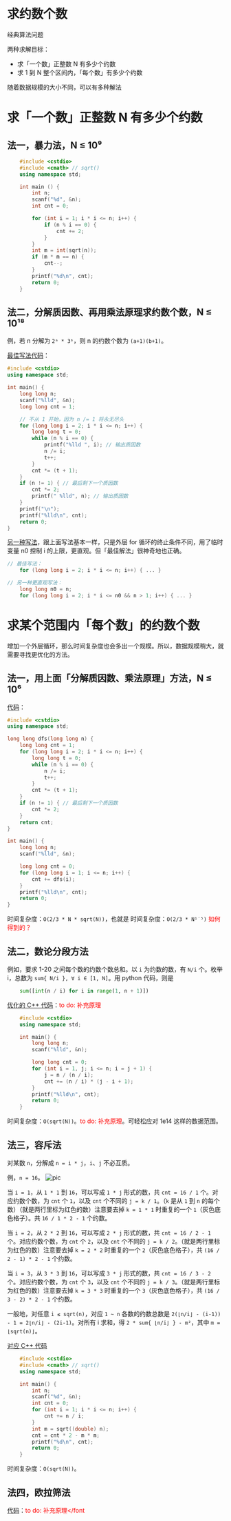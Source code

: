 # 求约数个数

经典算法问题

两种求解目标：
- 求「一个数」正整数 N 有多少个约数
- 求 1 到 N 整个区间内，「每个数」有多少个约数

随着数据规模的大小不同，可以有多种解法

# 求「一个数」正整数 N 有多少个约数

## 法一，暴力法，N ≤ 10⁹

```cpp
    #include <cstdio>
    #include <cmath> // sqrt()
    using namespace std;

    int main () {
        int n;
        scanf("%d", &n);
        int cnt = 0;

        for (int i = 1; i * i <= n; i++) {
            if (n % i == 0) {
                cnt += 2;
            }
        }
        int m = int(sqrt(n));
        if (m * m == n) {
            cnt--;
        }
        printf("%d\n", cnt);
        return 0;
    }
```

## 法二，分解质因数、再用乘法原理求约数个数，N ≤ 10¹⁸

例，若 n 分解为 `2ᵃ * 3ᵇ`，则 n 的约数个数为 `(a+1)(b+1)`。

[最佳写法代码](code/prime-factors-80.cpp)：

```cpp
#include <cstdio>
using namespace std;

int main() {
    long long n;
    scanf("%lld", &n);
    long long cnt = 1;

    // 不从 1 开始，因为 n /= 1 将永无尽头
    for (long long i = 2; i * i <= n; i++) {
        long long t = 0;
        while (n % i == 0) {
            printf("%lld ", i); // 输出质因数
            n /= i;
            t++;
        }
        cnt *= (t + 1);
    }
    if (n != 1) { // 最后剩下一个质因数
        cnt *= 2;
        printf(" %lld", n); // 输出质因数
    }
    printf("\n");
    printf("%lld\n", cnt);
    return 0;
}
```

[另一种写法](code/prime-factors-turing.cpp)，跟上面写法基本一样，只是外层 for 循环的终止条件不同，用了临时变量 n0 控制 i 的上限，更直观。但「最佳解法」很神奇地也正确。

```cpp
// 最佳写法：
    for (long long i = 2; i * i <= n; i++) { ... }

// 另一种更直观写法：
    long long n0 = n;
    for (long long i = 2; i * i <= n0 && n > 1; i++) { ... }
```

# 求某个范围内「每个数」的约数个数

增加一个外层循环，那么时间复杂度也会多出一个规模。所以，数据规模稍大，就需要寻找更优化的方法。

## 法一，用上面「分解质因数、乘法原理」方法，N ≤ 10⁶

[代码](code/prime-factors-ii-80.cpp)：
```cpp
#include <cstdio>
using namespace std;

long long dfs(long long n) {
    long long cnt = 1;
    for (long long i = 2; i * i <= n; i++) {
        long long t = 0;
        while (n % i == 0) {
            n /= i;
            t++;
        }
        cnt *= (t + 1);
    }
    if (n != 1) { // 最后剩下一个质因数
        cnt *= 2;
    }
    return cnt;
}

int main() {
    long long n;
    scanf("%lld", &n);

    long long cnt = 0;
    for (long long i = 1; i <= n; i++) {
        cnt += dfs(i);
    }
    printf("%lld\n", cnt);
    return 0;
}
```

时间复杂度：`O(2/3 * N * sqrt(N))`，也就是 时间复杂度：`O(2/3 * N¹˙⁵)` <font color="red">如何得到的？</font>

## 法二，数论分段方法

例如，要求 1-20 之间每个数的约数个数总和。以 `i` 为约数的数，有 `N/i` 个。枚举 i，总数为 `sum{ N/i }, ∀ i ∈ [1, N]`。用 python 代码，则是
```python
    sum([int(n / i) for i in range(1, n + 1)])
```

[优化的 C++ 代码](code/prime-factors-ii-sol2.cpp)：<font color="red">to do: 补充原理</font>
```cpp
    #include <cstdio>
    using namespace std;

    int main() {
        long long n;
        scanf("%lld", &n);

        long long cnt = 0;
        for (int i = 1, j; i <= n; i = j + 1) {
            j = n / (n / i);
            cnt += (n / i) * (j - i + 1);
        }
        printf("%lld\n", cnt);
        return 0;
    }
```

时间复杂度：`O(sqrt(N))`。<font color="red">to do: 补充原理</font>。可轻松应对 1e14 这样的数据范围。

## 法三，容斥法

对某数 `n`，分解成 `n = i * j`，`i`、`j` 不必互质。

例，`n = 16`。
![pic](pics/total-count-of-factors-rongchi.png)

当 `i = 1`，从 `1 * 1` 到 `16`，可以写成 `1 * j` 形式的数，共 `cnt = 16 / 1` 个。对应约数个数，为 `cnt` 个 `1`，以及 `cnt` 个不同的 `j = k / 1`。（`k` 是从 `1` 到 `n` 的每个数）（就是两行里标为红色的数）注意要去掉 `k = 1 * 1` 时重复的一个 `1`（灰色底色格子）。共 `16 / 1 * 2 - 1` 个约数。

当 `i = 2`，从 `2 * 2` 到 `16`，可以写成 `2 * j` 形式的数，共 `cnt = 16 / 2 - 1` 个。对应约数个数，为 `cnt` 个 `2`，以及 `cnt` 个不同的 `j = k / 2`。（就是两行里标为红色的数）注意要去掉 `k = 2 * 2` 时重复的一个 `2`（灰色底色格子），共 `(16 / 2 - 1) * 2 - 1` 个约数。

当 `i = 3`，从 `3 * 3` 到 `16`，可以写成 `3 * j` 形式的数，共 `cnt = 16 / 3 - 2` 个。对应约数个数，为 `cnt` 个 `3`，以及 `cnt` 个不同的 `j = k / 3`。（就是两行里标为红色的数）注意要去掉 `k = 3 * 3` 时重复的一个 `3`（灰色底色格子），共 `(16 / 3 - 2) * 2 - 1` 个约数。

一般地，对任意 `i ≤ sqrt(n)`，对应 `1 ~ n` 各数的约数总数是 `2(⌊n/i⌋ - (i-1)) - 1 = 2⌊n/i⌋ - (2i-1)`。对所有 i 求和，得 `2 * sum{ ⌊n/i⌋ } - m²`，其中 `m = ⌊sqrt(n)⌋`。

[对应 C++ 代码](code/prime-factors-ii-sol3.cpp)
```cpp
    #include <cstdio>
    #include <cmath> // sqrt()
    using namespace std;

    int main() {
        int n;
        scanf("%d", &n);
        int cnt = 0;
        for (int i = 1; i * i <= n; i++) {
            cnt += n / i;
        }
        int m = sqrt((double) n);
        cnt = cnt * 2 - m * m;
        printf("%d\n", cnt);
        return 0;
    }
```

时间复杂度：`O(sqrt(N))`。

## 法四，欧拉筛法

[代码](code/prime-factors-ii-sol4.cpp)：<font color="red">to do: 补充原理</font

```cpp

```









